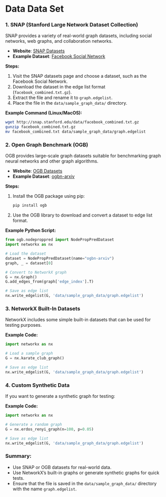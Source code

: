 # Data Data Set

### **1. SNAP (Stanford Large Network Dataset Collection)**
SNAP provides a variety of real-world graph datasets, including social networks, web graphs, and collaboration networks.

- **Website**: [SNAP Datasets](http://snap.stanford.edu/data/)
- **Example Dataset**: [Facebook Social Network](http://snap.stanford.edu/data/egonets-Facebook.html)

**Steps:**
1. Visit the SNAP datasets page and choose a dataset, such as the Facebook Social Network.
2. Download the dataset in the edge list format (`facebook_combined.txt.gz`).
3. Extract the file and rename it to `graph.edgelist`.
4. Place the file in the `data/sample_graph_data/` directory.

**Example Command (Linux/MacOS):**
```bash
wget http://snap.stanford.edu/data/facebook_combined.txt.gz
gunzip facebook_combined.txt.gz
mv facebook_combined.txt data/sample_graph_data/graph.edgelist
```

### **2. Open Graph Benchmark (OGB)**
OGB provides large-scale graph datasets suitable for benchmarking graph neural networks and other graph algorithms.

- **Website**: [OGB Datasets](https://ogb.stanford.edu/docs/dataset_overview/)
- **Example Dataset**: [ogbn-arxiv](https://ogb.stanford.edu/docs/nodeprop/)

**Steps:**
1. Install the OGB package using pip:
   ```bash
   pip install ogb
   ```
2. Use the OGB library to download and convert a dataset to edge list format.

**Example Python Script:**
```python
from ogb.nodeproppred import NodePropPredDataset
import networkx as nx

# Load the dataset
dataset = NodePropPredDataset(name="ogbn-arxiv")
graph, _ = dataset[0]

# Convert to NetworkX graph
G = nx.Graph()
G.add_edges_from(graph['edge_index'].T)

# Save as edge list
nx.write_edgelist(G, 'data/sample_graph_data/graph.edgelist')
```

### **3. NetworkX Built-In Datasets**
NetworkX includes some simple built-in datasets that can be used for testing purposes.

**Example Code:**
```python
import networkx as nx

# Load a sample graph
G = nx.karate_club_graph()

# Save as edge list
nx.write_edgelist(G, 'data/sample_graph_data/graph.edgelist')
```

### **4. Custom Synthetic Data**
If you want to generate a synthetic graph for testing:

**Example Code:**
```python
import networkx as nx

# Generate a random graph
G = nx.erdos_renyi_graph(n=100, p=0.05)

# Save as edge list
nx.write_edgelist(G, 'data/sample_graph_data/graph.edgelist')
```

### **Summary:**
- Use SNAP or OGB datasets for real-world data.
- Use NetworkX’s built-in graphs or generate synthetic graphs for quick tests.
- Ensure that the file is saved in the `data/sample_graph_data/` directory with the name `graph.edgelist`.

